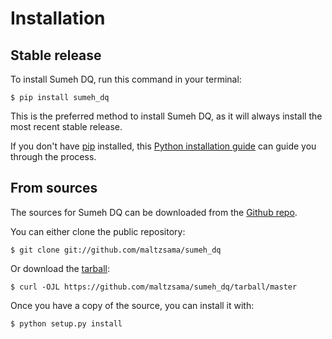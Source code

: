 # Installation

## Stable release

To install Sumeh DQ, run this command in your terminal:

``` console
$ pip install sumeh_dq
```

This is the preferred method to install Sumeh DQ, as it will always
install the most recent stable release.

If you don\'t have [pip](https://pip.pypa.io) installed, this [Python
installation
guide](http://docs.python-guide.org/en/latest/starting/installation/)
can guide you through the process.

## From sources

The sources for Sumeh DQ can be downloaded from the [Github
repo](https://github.com/maltzsama/sumeh_dq).

You can either clone the public repository:

``` console
$ git clone git://github.com/maltzsama/sumeh_dq
```

Or download the
[tarball](https://github.com/maltzsama/sumeh_dq/tarball/master):

``` console
$ curl -OJL https://github.com/maltzsama/sumeh_dq/tarball/master
```

Once you have a copy of the source, you can install it with:

``` console
$ python setup.py install
```
